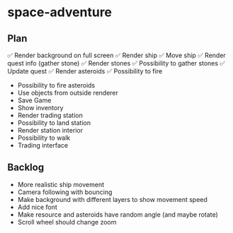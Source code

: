 # space-adventure

## Plan

✅ Render background on full screen
✅ Render ship
✅ Move ship
✅ Render quest info (gather stone)
✅ Render stones
✅ Possibility to gather stones
✅ Update quest
✅ Render asteroids
✅ Possibility to fire

- Possibility to fire asteroids
- Use objects from outside renderer
- Save Game
- Show inventory
- Render trading station
- Possibility to land station
- Render station interior
- Possibility to walk
- Trading interface

## Backlog

- More realistic ship movement
- Camera following with bouncing
- Make background with different layers to show movement speed
- Add nice font
- Make resource and asteroids have random angle (and maybe rotate)
- Scroll wheel should change zoom
